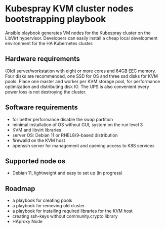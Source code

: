 # Kubespray KVM cluster nodes bootstrapping playbook

Ansible playbook generates VM nodes for the Kubespray cluster on the LibVirt hypervisor.  Developers can easily install a cheap local development environment for the HA Kubernetes cluster.

## Hardware requirements

(Old) server/workstation with eight or more cores and 64GB EEC memory. Four disks are recommended, one SSD for OS and three ssd disks for KVM pools. Place one master and worker per KVM storage pool, for performance optimization and distributing disk IO. The UPS is also convenient every power loss is not destroying the cluster.

## Software requirements

- for better performance disable the swap partition
- minimal installation of OS without GUI, system on the run level 3
- KVM and libvirt libraries
- server OS: Debian 11 or RHEL8/9-based distribution
- firewalld on the KVM host
- openssh server for management and opening access to K8S services

## Supported node os

- Debian 11, lightweight and easy to set up (in progress)

## Roadmap

- a playbook for creating pools
- a playbook for removing old cluster
- a playbook for installing required libraries for the KVM host
- creating ssh-keys without community.crypto library
- HAproxy Node
